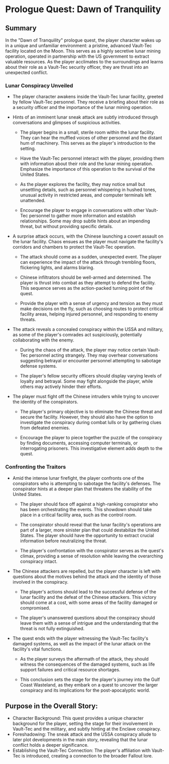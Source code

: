 # Prologue Quest: Dawn of Tranquility

## Summary

In the "Dawn of Tranquility" prologue quest, the player character wakes up in a unique and unfamiliar environment: a
pristine, advanced Vault-Tec facility located on the Moon. This serves as a highly secretive lunar mining operation,
operated in partnership with the US government to extract valuable resources. As the player acclimates to the
surroundings and learns about their role as a Vault-Tec security officer, they are thrust into an unexpected conflict.


### Lunar Conspiracy Unveiled

- The player character awakens inside the Vault-Tec lunar facility, greeted by fellow Vault-Tec personnel. They receive a briefing about their role as a security officer and the importance of the lunar mining operation.
- Hints of an imminent lunar sneak attack are subtly introduced through conversations and glimpses of suspicious activities.

    - The player begins in a small, sterile room within the lunar facility. They can hear the muffled voices of other personnel and the distant hum of machinery. This serves as the player's introduction to the setting.
    
    - Have the Vault-Tec personnel interact with the player, providing them with information about their role and the lunar mining operation. Emphasize the importance of this operation to the survival of the United States.

    - As the player explores the facility, they may notice small but unsettling details, such as personnel whispering in hushed tones, unusual activity in restricted areas, and computer terminals left unattended.

    - Encourage the player to engage in conversations with other Vault-Tec personnel to gather more information and establish relationships. Some may drop subtle hints about an impending threat, but without providing specific details.

- A surprise attack occurs, with the Chinese launching a covert assault on the lunar facility. Chaos ensues as the player must navigate the facility's corridors and chambers to protect the Vault-Tec operation.

    - The attack should come as a sudden, unexpected event. The player can experience the impact of the attack through trembling floors, flickering lights, and alarms blaring.

    - Chinese infiltrators should be well-armed and determined. The player is thrust into combat as they attempt to defend the facility. This sequence serves as the action-packed turning point of the quest.

    - Provide the player with a sense of urgency and tension as they must make decisions on the fly, such as choosing routes to protect critical facility areas, helping injured personnel, and responding to enemy threats.

- The attack reveals a concealed conspiracy within the USSA and military, as some of the player's comrades act suspiciously, potentially collaborating with the enemy.

    - During the chaos of the attack, the player may notice certain Vault-Tec personnel acting strangely. They may overhear conversations suggesting betrayal or encounter personnel attempting to sabotage defense systems.

    - The player's fellow security officers should display varying levels of loyalty and betrayal. Some may fight alongside the player, while others may actively hinder their efforts.

- The player must fight off the Chinese intruders while trying to uncover the identity of the conspirators.

    - The player's primary objective is to eliminate the Chinese threat and secure the facility. However, they should also have the option to investigate the conspiracy during combat lulls or by gathering clues from defeated enemies.

    - Encourage the player to piece together the puzzle of the conspiracy by finding documents, accessing computer terminals, or interrogating prisoners. This investigative element adds depth to the quest.

### Confronting the Traitors

- Amid the intense lunar firefight, the player confronts one of the conspirators who is attempting to sabotage the facility's defenses. The conspirator hints at a deeper plan that threatens the stability of the United States.

    - The player should face off against a high-ranking conspirator who has been orchestrating the events. This showdown should take place in a critical facility area, such as the control room.

    - The conspirator should reveal that the lunar facility's operations are part of a larger, more sinister plan that could destabilize the United States. The player should have the opportunity to extract crucial information before neutralizing the threat.

    - The player's confrontation with the conspirator serves as the quest's climax, providing a sense of resolution while leaving the overarching conspiracy intact.

- The Chinese attackers are repelled, but the player character is left with questions about the motives behind the attack and the identity of those involved in the conspiracy.

    - The player's actions should lead to the successful defense of the lunar facility and the defeat of the Chinese attackers. This victory should come at a cost, with some areas of the facility damaged or compromised.

    - The player's unanswered questions about the conspiracy should leave them with a sense of intrigue and the understanding that the threat is not fully extinguished.

- The quest ends with the player witnessing the Vault-Tec facility's damaged systems, as well as the impact of the lunar attack on the facility's vital functions.

    - As the player surveys the aftermath of the attack, they should witness the consequences of the damaged systems, such as life support failures and critical resource shortages.

    - This conclusion sets the stage for the player's journey into the Gulf Coast Wasteland, as they embark on a quest to uncover the larger conspiracy and its implications for the post-apocalyptic world.


## Purpose in the Overall Story:

- Character Background: This quest provides a unique character background for the player, setting the stage for their
  involvement in Vault-Tec and the military, and subtly hinting at the Enclave conspiracy.
- Foreshadowing: The sneak attack and the USSA conspiracy allude to later plot developments in the main story, revealing
  that the lunar conflict holds a deeper significance.
- Establishing the Vault-Tec Connection: The player's affiliation with Vault-Tec is introduced, creating a connection to
  the broader Fallout lore.